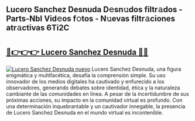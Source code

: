 ## Lucero Sanchez Desnuda D𝚎sn𝚞dos filtr𝚊dos - Parts-NbI Vid𝚎os f𝚘tos - N𝚞evas filtr𝚊ciones atr𝚊ctivas 6Ti2C

# <h2><a href="http://mb1kog.tromn.icu/?c=Lucero+Sanchez+Desnuda">🔗👉👉👉 Lucero Sanchez Desnuda 🔗🔗</a></h2>

[![Lucero Sanchez Desnuda nuevo](https://i.imgur.com/pEAQMta.gif)](http://mb1kog.tromn.icu/?c=Lucero+Sanchez+Desnuda)
Lucero Sanchez Desnuda, una figura enigmática y multifacética, desafía la comprensión simple. Su uso innovador de los medios digitales ha cautivado y enfurecido a los observadores, generando debates sobre identidad, ética y la naturaleza cambiante de las comunidades en línea. A pesar de la incertidumbre de sus próximas acciones, su impacto en la comunidad virtual es profundo. Con una determinación inquebrantable y un cautivador innegable, la presencia de Lucero Sanchez Desnuda en el mundo virtual es incontenible.
